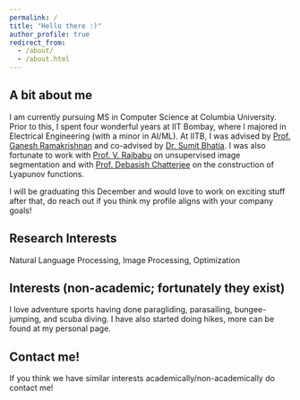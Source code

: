 ```yaml
---
permalink: /
title: "Hello there :)"
author_profile: true
redirect_from: 
  - /about/
  - /about.html
---
```


## A bit about me

I am currently pursuing MS in Computer Science at Columbia University. Prior to this, I spent four wonderful years at IIT Bombay, where I majored in Electrical Engineering (with a minor in AI/ML). At IITB, I was advised by [Prof. Ganesh Ramakrishnan](https://www.cse.iitb.ac.in/~ganesh/) and co-advised by [Dr. Sumit Bhatia](http://sumitbhatia.net/). I was also fortunate to work with [Prof. V. Rajbabu](https://www.ee.iitb.ac.in/web/people/rajbabu-velmurugan/) on unsupervised image segmentation and with [Prof. Debasish Chatterjee](https://www.sc.iitb.ac.in/~chatterjee/master/homepage/index.html) on the construction of Lyapunov functions.

I will be graduating this December and would love to work on exciting stuff after that, do reach out if you think my profile aligns with your company goals!

## Research Interests

Natural Language Processing, Image Processing, Optimization

## Interests (non-academic; fortunately they exist)

I love adventure sports having done paragliding, parasailing, bungee-jumping, and scuba diving. I have also started doing hikes, more can be found at my personal page.

## Contact me!

If you think we have similar interests academically/non-academically do contact me!




